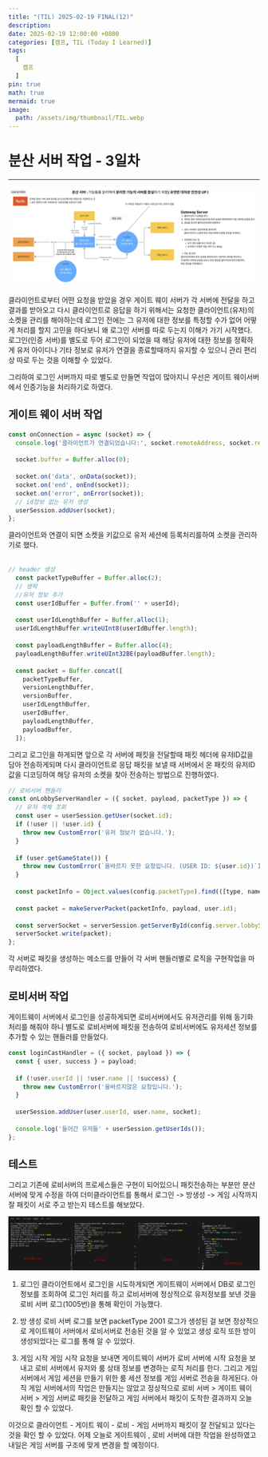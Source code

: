 ```yaml
---
title: "(TIL) 2025-02-19 FINAL(12)"
description: 
date: 2025-02-19 12:00:00 +0800
categories: [캠프, TIL (Today I Learned)]
tags:
  [
    캠프
  ]
pin: true
math: true
mermaid: true
image:
  path: /assets/img/thumbnail/TIL.webp
---
```


# 분산 서버 작업 - 3일차

--- 

![서버 아키택처](/assets/img/TIL/250219/001.png)

클라이언트로부터 어떤 요청을 받았을 경우 게이트 웨이 서버가 각 서버에 전달을 하고 결과를 받아오고 다시 클라이언트로 응답을 하기 위해서는 요청한 클라이언트(유저)의 소켓을 관리를 해야하는데 
로그인 전에는 그 유저에 대한 정보를 특정할 수가 없어 어떻게 처리를 할지 고민을 하다보니 왜 로그인 서버를 따로 두는지 이해가 가기 시작했다. 로그인(인증 서버)를 별도로 두어 로그인이 되었을 때 해당 유저에 대한 정보를 정확하게 유저 아이디나 기타 정보로 유저가 연결을 종료할때까지 유지할 수 있으니 관리 편리상 따로 두는 것을 이해할 수 있었다. 

그리하여 로그인 서버까지 따로 별도로 만들면 작업이 많아지니 우선은 게이트 웨이서버에서 인증기능을 처리하기로 하였다.

## 게이트 웨이 서버 작업

```javascript
const onConnection = async (socket) => {
  console.log('클라이언트가 연결되었습니다:', socket.remoteAddress, socket.remotePort);

  socket.buffer = Buffer.alloc(0);

  socket.on('data', onData(socket));
  socket.on('end', onEnd(socket));
  socket.on('error', onError(socket));
  // id정보 없는 유저 생성
  userSession.addUser(socket);
};
```

클라이언트와 연결이 되면 소켓을 키값으로 유저 세션에 등록처리를하여 소켓을 관리하기로 했다. 

```javascript

// header 생성
  const packetTypeBuffer = Buffer.alloc(2);
  // 생략
  //유저 정보 추가
  const userIdBuffer = Buffer.from('' + userId);

  const userIdLengthBuffer = Buffer.alloc(1);
  userIdLengthBuffer.writeUInt8(userIdBuffer.length);

  const payloadLengthBuffer = Buffer.alloc(4);
  payloadLengthBuffer.writeUInt32BE(payloadBuffer.length);

  const packet = Buffer.concat([
    packetTypeBuffer,
    versionLengthBuffer,
    versionBuffer,
    userIdLengthBuffer,
    userIdBuffer,
    payloadLengthBuffer,
    payloadBuffer,
  ]);
```

그리고 로그인을 하게되면 앞으로 각 서버에 패킷을 전달할때 패킷 헤더에 유저ID값을 담아 전송하게되며 다시 클라이언트로 응답 패킷을 보낼 때 서버에서 온 패킷의 유저ID 값을 디코딩하여 해당 유저의 소켓을 찾아 전송하는 방법으로 진행하였다.

```javascript
// 로비서버 핸들러
const onLobbyServerHandler = ({ socket, payload, packetType }) => {
  // 유저 객체 조회
  const user = userSession.getUser(socket.id);
  if (!user || !user.id) {
    throw new CustomError('유저 정보가 없습니다.');
  }

  if (user.getGameState()) {
    throw new CustomError(`올바르지 못한 요청입니다. (USER ID: ${user.id})`);
  }

  const packetInfo = Object.values(config.packetType).find(([type, name]) => type === packetType);

  const packet = makeServerPacket(packetInfo, payload, user.id);

  const serverSocket = serverSession.getServerById(config.server.lobbyServer);
  serverSocket.write(packet);
};
```

각 서버로 패킷을 생성하는 메소드를 만들어 각 서버 핸들러별로 로직을 구현작업을 마무리하였다.

## 로비서버 작업

게이트웨이 서버에서 로그인을 성공하게되면 로비서버에서도 유저관리를 위해 동기화 처리를 해줘야 하니 별도로 로비서버에 패킷을 전송하여 로비서버에도 유저세션 정보를 추가할 수 있는 핸들러를 만들었다.

```javascript
const loginCastHandler = ({ socket, payload }) => {
  const { user, success } = payload;

  if (!user.userId || !user.name || !success) {
    throw new CustomError('올바르지않은 요청입니다.');
  }

  userSession.addUser(user.userId, user.name, socket);

  console.log('들어간 유저들' + userSession.getUserIds());
};
```

## 테스트

그리고 기존에 로비서버의 프로세스들은 구현이 되어있으니 패킷전송하는 부분만 분산서버에 맞게 수정을 하여 더미클라이언트를 통해서 로그인 -> 방생성 -> 게임 시작까지 잘 패킷이 서로 주고 받는지 테스트를 해보았다.

![전송 테스트](/assets/img/TIL/250219/002.png)

1. 로그인
 클라이언트에서 로그인을 시도하게되면 게이트웨이 서버에서 DB로 로그인 정보를 조회하여 로그인 처리를 하고 로비서버에 정상적으로 유저정보를 보낸 것을 로비 서버 로그(1005번)을 통해 확인이 가능했다.

2. 방 생성 
 로비 서버 로그를 보면 packetType 2001 로그가 생성된 걸 보면 정상적으로 게이트웨이 서버에서 로비서버로 전송된 것을 알 수 있었고 생성 로직 또한 방이 생성되었다는 로그를 통해 알 수 있었다.

3. 게임 시작
 게임 시작 요청을 보내면 게이트웨이 서버가 로비 서버에 시작 요청을 보내고 로비 서버에서 유저와 룸 상태 정보를 변경하는 로직 처리를 한다. 그리고 게임 서버에서 게임 세션을 만들기 위한 룸 세션 정보를 게임 서버로 전송을 하게된다. 아직 게임 서버에서의 작업은 만들지는 않았고 정상적으로 로비 서버 > 게이트 웨이 서버 > 게임 서버로 패킷을 전달하고 게임 서버에서 패킷이 도착한 결과까지 오늘 확인 할 수 있었다. 

이것으로 클라이언트 - 게이트 웨이 - 로비 - 게임 서버까지 패킷이 잘 전달되고 있다는 것을 확인 할 수 있었다. 어제 오늘로 게이트웨이 , 로비 서버에 대한 작업을 완성하였고 내일은 게임 서버를 구조에 맞게 변경을 할 예정이다.